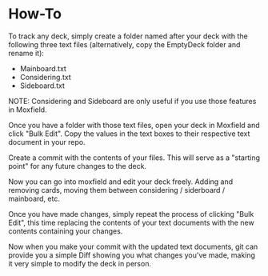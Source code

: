 # How-To
To track any deck, simply create a folder named after your deck with the following three text files (alternatively, copy the EmptyDeck folder and rename it): 
- Mainboard.txt
- Considering.txt
- Sideboard.txt

NOTE: Considering and Sideboard are only useful if you use those features in Moxfield. 

Once you have a folder with those text files, open your deck in Moxfield and click "Bulk Edit". Copy the values in the text boxes to their respective text document in your repo. 

Create a commit with the contents of your files. This will serve as a "starting point" for any future changes to the deck. 

Now you can go into moxfield and edit your deck freely. Adding and removing cards, moving them between considering / siderboard / mainboard, etc. 

Once you have made changes, simply repeat the process of clicking "Bulk Edit", this time replacing the contents of your text documents with the new contents containing your changes. 

Now when you make your commit with the updated text documents, git can provide you a simple Diff showing you what changes you've made, making it very simple to modify the deck in person.